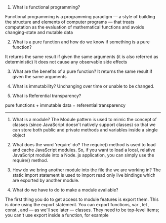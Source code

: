 1.    What is functional programming?

Functional programming is a programming paradigm — a style of building the structure and elements of computer programs — that treats computation as the evaluation of mathematical functions and avoids changing-state and mutable data 


2.  What is a pure function and how do we know if something is a pure function?

It returns the same result if given the same arguments (it is also referred as deterministic)
It does not cause any observable side effects


3.  What are the benefits of a pure function?
It returns the same result if given the same arguments

4.  What is immutability?
Unchanging over time or unable to be changed.


5.  What is Referential transparency?

pure functions + immutable data = referential transparency


<hr>


1.  What is a module?
The Module pattern is used to mimic the concept of classes (since JavaScript doesn't natively support classes) so that we can store both public and private methods and variables inside a single object


2.  What does the word ‘require’ do?
The require() method is used to load and cache JavaScript modules. So, if you want to load a local, relative JavaScript module into a Node. js application, you can simply use the require() method.

3.  How do we bring another module into the file the we are working in?
The static import statement is used to import read only live bindings which are exported by another module.

4.  What do we have to do to make a module available?

The first thing you do to get access to module features is export them. This is done using the export statement. You can export functions, var , let , const , and — as we'll see later — classes. They need to be top-level items; you can't use export inside a function, for example
